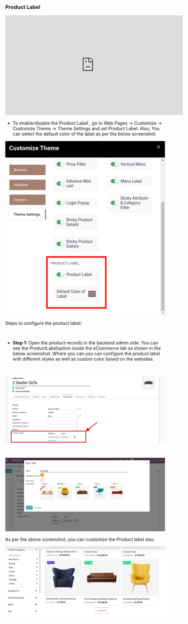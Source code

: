 
### Product Label

<iframe width="560" height="315" src="https://www.youtube.com/embed/w10PIp_9qCM" title="YouTube video player" frameborder="0" allow="accelerometer; autoplay; clipboard-write; encrypted-media; gyroscope; picture-in-picture" allowfullscreen></iframe>


* To enable/disable the Product Label , go to Web Pages -> Customize -> Customize Theme -> Theme Settings and set Product Label. Also, You can select the default color of the label as per the below screenshot.

![](./images/13-1.png)


Steps to configure the product label:


 


* **Step 1:** Open the product records in the backend admin side. You can see the ProductLabeloption inside the eCommerce tab as shown in the below screenshot. Where you can you can configure the product label with different styles as well as custom color based on the websites.

 


![](./images/13-2.png)


 


![](./images/13-3.png)


As per the above screenshot, you can customize the Product label also.


![](./images/13-4.png)



